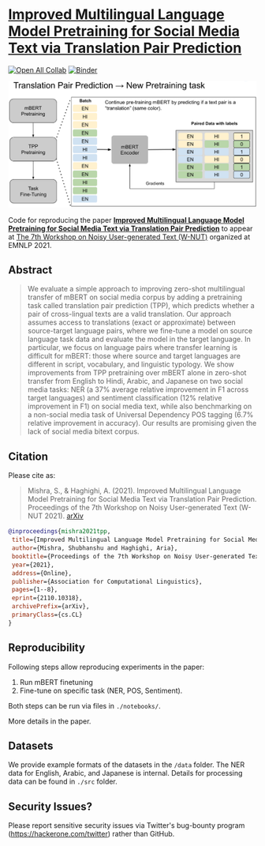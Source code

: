 # [Improved Multilingual Language Model Pretraining for Social Media Text via Translation Pair Prediction](https://arxiv.org/abs/2110.10318)

[![Open All Collab](https://colab.research.google.com/assets/colab-badge.svg)](https://colab.research.google.com/github/twitter-research/multilingual-alignment-tpp) [![Binder](https://mybinder.org/badge_logo.svg)](https://mybinder.org/v2/gh/twitter-research/multilingual-alignment-tpp/HEAD)

![image](multilingual_tpp.png)

Code for reproducing the paper **[Improved Multilingual Language Model Pretraining for Social Media Text via Translation Pair Prediction](https://arxiv.org/abs/2110.10318)** to appear at [The 7th Workshop on Noisy User-generated Text (W-NUT)](http://noisy-text.github.io/2021/) organized at EMNLP 2021. 

## Abstract

> We evaluate a simple approach to improving zero-shot multilingual transfer of mBERT on social media corpus by adding a pretraining task called translation pair prediction (TPP), which predicts whether a pair of cross-lingual texts are a valid translation. Our approach assumes access to translations (exact or approximate) between source-target language pairs, where we fine-tune a model on source language task data and evaluate the model in the target language. In particular, we focus on language pairs where transfer learning is difficult for mBERT: those where source and target languages are different in script, vocabulary, and linguistic typology. We show improvements from TPP pretraining over mBERT alone in zero-shot transfer from English to Hindi, Arabic, and Japanese on two social media tasks: NER (a 37% average relative improvement in F1 across target languages) and sentiment classification (12% relative improvement in F1) on social media text, while also benchmarking on a non-social media task of Universal Dependency POS tagging (6.7% relative improvement in accuracy). Our results are promising given the lack of social media bitext corpus.

## Citation
 
 Please cite as:
 
 > Mishra, S., & Haghighi, A. (2021). Improved Multilingual Language Model Pretraining for Social Media Text via Translation Pair Prediction. Proceedings of the 7th Workshop on Noisy User-generated Text (W-NUT 2021). [arXiv](https://arxiv.org/abs/2110.10318)
 
 
 ```bibtex
@inproceedings{mishra2021tpp,
  title={Improved Multilingual Language Model Pretraining for Social Media Text via Translation Pair Prediction},
  author={Mishra, Shubhanshu and Haghighi, Aria},
  booktitle={Proceedings of the 7th Workshop on Noisy User-generated Text (W-NUT 2021)},
  year={2021},
  address={Online},
  publisher={Association for Computational Linguistics},
  pages={1--8},
  eprint={2110.10318},
  archivePrefix={arXiv},
  primaryClass={cs.CL}
}
 ```


## Reproducibility

Following steps allow reproducing experiments in the paper:

1. Run mBERT finetuning
2. Fine-tune on specific task (NER, POS, Sentiment).

Both steps can be run via files in `./notebooks/`. 

More details in the paper.

## Datasets

We provide example formats of the datasets in the `/data` folder. The NER data for English, Arabic, and Japanese is internal. 
Details for processing data can be found in `./src` folder. 


## Security Issues?

Please report sensitive security issues via Twitter's bug-bounty program (https://hackerone.com/twitter) rather than GitHub.

